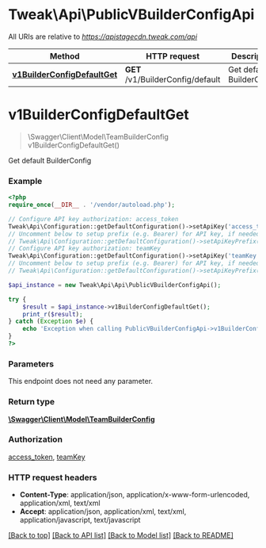 # Tweak\Api\PublicVBuilderConfigApi

All URIs are relative to *https://apistagecdn.tweak.com/api*

Method | HTTP request | Description
------------- | ------------- | -------------
[**v1BuilderConfigDefaultGet**](PublicVBuilderConfigApi.md#v1BuilderConfigDefaultGet) | **GET** /v1/BuilderConfig/default | Get default BuilderConfig


# **v1BuilderConfigDefaultGet**
> \Swagger\Client\Model\TeamBuilderConfig v1BuilderConfigDefaultGet()

Get default BuilderConfig

### Example
```php
<?php
require_once(__DIR__ . '/vendor/autoload.php');

// Configure API key authorization: access_token
Tweak\Api\Configuration::getDefaultConfiguration()->setApiKey('access_token', 'YOUR_API_KEY');
// Uncomment below to setup prefix (e.g. Bearer) for API key, if needed
// Tweak\Api\Configuration::getDefaultConfiguration()->setApiKeyPrefix('access_token', 'Bearer');
// Configure API key authorization: teamKey
Tweak\Api\Configuration::getDefaultConfiguration()->setApiKey('teamKey', 'YOUR_API_KEY');
// Uncomment below to setup prefix (e.g. Bearer) for API key, if needed
// Tweak\Api\Configuration::getDefaultConfiguration()->setApiKeyPrefix('teamKey', 'Bearer');

$api_instance = new Tweak\Api\Api\PublicVBuilderConfigApi();

try {
    $result = $api_instance->v1BuilderConfigDefaultGet();
    print_r($result);
} catch (Exception $e) {
    echo 'Exception when calling PublicVBuilderConfigApi->v1BuilderConfigDefaultGet: ', $e->getMessage(), PHP_EOL;
}
?>
```

### Parameters
This endpoint does not need any parameter.

### Return type

[**\Swagger\Client\Model\TeamBuilderConfig**](../Model/TeamBuilderConfig.md)

### Authorization

[access_token](../../README.md#access_token), [teamKey](../../README.md#teamKey)

### HTTP request headers

 - **Content-Type**: application/json, application/x-www-form-urlencoded, application/xml, text/xml
 - **Accept**: application/json, application/xml, text/xml, application/javascript, text/javascript

[[Back to top]](#) [[Back to API list]](../../README.md#documentation-for-api-endpoints) [[Back to Model list]](../../README.md#documentation-for-models) [[Back to README]](../../README.md)

